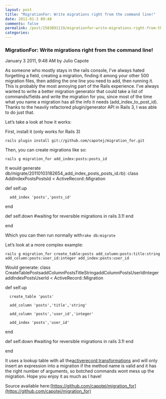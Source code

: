```yaml
---
layout: post
title: "MigrationFor: Write migrations right from the command line!"
date: 2011-01-3 09:48
comments: false
permalink: /post/2583891119/migrationfor-write-migrations-right-from-the-command
categories:
---
```


 ### MigrationFor: Write migrations right from the command line!
January  3 2011,  9:48 AM by Julio Capote

As someone who mostly stays in the rails console, I’ve always hated forgetting a field, creating a migration, finding it among your other 500 migration files, then adding the one line you need to add, then running it. This is probably the most annoying part of the Rails experience. I’ve always wanted to write a better migration generator that could take a list of commands/fields and write the migration for you, since most of the time what you name a migration has all the info it needs (add_index_to_post_id). Thanks to the heavily refactored plugin/generator API in Rails 3, I was able to do just that.

Let’s take a look at how it works:

First, install it (only works for Rails 3)

`rails plugin install git://github.com/capotej/migration_for.git`

Then, you can create migrations like so:

`rails g migration_for add_index:posts:posts_id`

It would generate db/migrate/20110103182654_add_index_posts_posts_id.rb):
class AddIndexPostsPostsId < ActiveRecord::Migration

   def self.up

      add_index 'posts','posts_id'

   end

   def self.down
     #waiting for reversible migrations in rails 3.1!
   end

end

Which you can then run normally with`rake db:migrate`

Let’s look at a more complex example:

`rails g migration_for create_table:posts add_column:posts:title:string 
add_column:posts:user_id:integer add_index:posts:user_id`

Would generate:
class CreateTablePostsaddColumnPostsTitleStringaddColumnPostsUserIdIntegeraddIndexPostsUserId < ActiveRecord::Migration

   def self.up

      create_table 'posts'

      add_column 'posts','title','string'

      add_column 'posts','user_id','integer'

      add_index 'posts','user_id'

   end

   def self.down
     #waiting for reversible migrations in rails 3.1!
   end

end

It uses a lookup table with all the[activerecord transformations](http://api.rubyonrails.org/classes/ActiveRecord/Migration.html) and will only insert an expression into a migration if the method name is valid and it has the right number of arguments, so botched commands wont mess up the migration. Hope you enjoy it as much as I have!

Source available here:[https://github.com/capotej/migration_for](https://github.com/capotej/migration_for) 